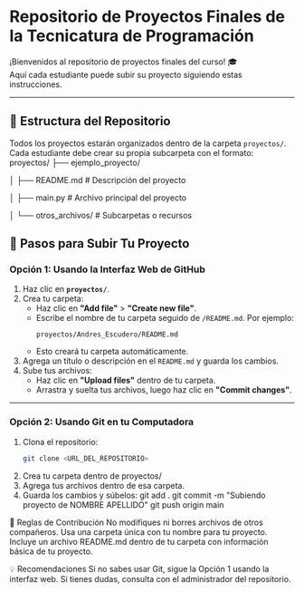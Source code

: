 # Repositorio de Proyectos Finales de la Tecnicatura de Programación 

¡Bienvenidos al repositorio de proyectos finales del curso! 🎓  
Aquí cada estudiante puede subir su proyecto siguiendo estas instrucciones.

---

## 📂 Estructura del Repositorio
Todos los proyectos estarán organizados dentro de la carpeta `proyectos/`. Cada estudiante debe crear su propia subcarpeta con el formato:
proyectos/
├── ejemplo_proyecto/

│   ├── README.md       # Descripción del proyecto

│   ├── main.py         # Archivo principal del proyecto

│   └── otros_archivos/ # Subcarpetas o recursos 


## 🚀 Pasos para Subir Tu Proyecto

### Opción 1: Usando la Interfaz Web de GitHub
1. Haz clic en **`proyectos/`**.
2. Crea tu carpeta:
   - Haz clic en **"Add file"** > **"Create new file"**.
   - Escribe el nombre de tu carpeta seguido de `/README.md`. Por ejemplo:
     ```
     proyectos/Andres_Escudero/README.md
     ```
   - Esto creará tu carpeta automáticamente.
3. Agrega un título o descripción en el `README.md` y guarda los cambios.
4. Sube tus archivos:
   - Haz clic en **"Upload files"** dentro de tu carpeta.
   - Arrastra y suelta tus archivos, luego haz clic en **"Commit changes"**.

---

### Opción 2: Usando Git en tu Computadora
1. Clona el repositorio:
   ```bash
   git clone <URL_DEL_REPOSITORIO>
2. Crea tu carpeta dentro de proyectos/
3. Agrega tus archivos dentro de esa carpeta.
4. Guarda los cambios y súbelos:
   git add .
   git commit -m "Subiendo proyecto de NOMBRE APELLIDO"
   git push origin main
   
  🌟 Reglas de Contribución
No modifiques ni borres archivos de otros compañeros.
Usa una carpeta única con tu nombre para tu proyecto.
Incluye un archivo README.md dentro de tu carpeta con información básica de tu proyecto.

  💡 Recomendaciones
Si no sabes usar Git, sigue la Opción 1 usando la interfaz web.
Si tienes dudas, consulta con el administrador del repositorio.


